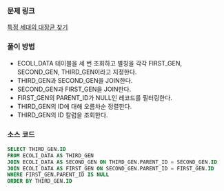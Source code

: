 ### 문제 링크
[특정 세대의 대장균 찾기](https://school.programmers.co.kr/learn/courses/30/lessons/301650)

### 풀이 방법
- ECOLI_DATA 테이블을 세 번 조회하고 별칭을 각각 FIRST_GEN, SECOND_GEN, THIRD_GEN이라고 지정한다.
- THIRD_GEN과 SECOND_GEN을 JOIN한다.
- SECOND_GEN과 FIRST_GEN을 JOIN한다.
- FIRST_GEN의 PARENT_ID가 NULL인 레코드를 필터링한다.
- THIRD_GEN의 ID에 대해 오름차순 정렬한다.
- THIRD_GEN의 ID 칼럼을 조회한다.

### 소스 코드
```sql
SELECT THIRD_GEN.ID
FROM ECOLI_DATA AS THIRD_GEN
JOIN ECOLI_DATA AS SECOND_GEN ON THIRD_GEN.PARENT_ID = SECOND_GEN.ID
JOIN ECOLI_DATA AS FIRST_GEN ON SECOND_GEN.PARENT_ID = FIRST_GEN.ID
WHERE FIRST_GEN.PARENT_ID IS NULL
ORDER BY THIRD_GEN.ID
```